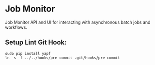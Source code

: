# Job Monitor

Job Monitor API and UI for interacting with asynchronous batch jobs and
workflows.

## Setup Lint Git Hook:
```
sudo pip install yapf
ln -s -f ../../hooks/pre-commit .git/hooks/pre-commit
```
